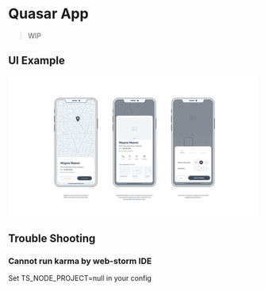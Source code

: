 # Quasar App

> WIP

## UI Example

![uI](./media/ui-example.gif)

## Trouble Shooting

### Cannot run karma by web-storm IDE

Set TS_NODE_PROJECT=null in your config

